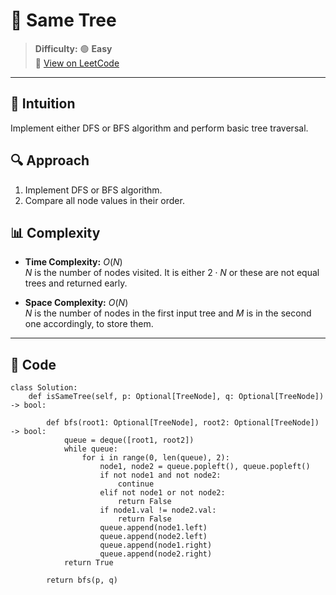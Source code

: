 
# 🧠 Same Tree

> **Difficulty:** 🟢 **Easy**\
> 📎 [View on LeetCode](https://leetcode.com/problems/same-tree/description/)

---

## 📝 Intuition

Implement either DFS or BFS algorithm and perform basic tree traversal.

## 🔍 Approach

1. Implement DFS or BFS algorithm.
2. Compare all node values in their order.

## 📊 Complexity

- **Time Complexity:** $O(N)$  
$N$ is the number of nodes visited. It is either $2 \cdot N$ or these are not equal trees and returned early.


- **Space Complexity:** $O(N)$  
$N$ is the number of nodes in the first input tree and $M$ is in the second one accordingly, to store them.

---

## 🧩 Code

```python3 []
class Solution:
    def isSameTree(self, p: Optional[TreeNode], q: Optional[TreeNode]) -> bool:

        def bfs(root1: Optional[TreeNode], root2: Optional[TreeNode]) -> bool:
            queue = deque([root1, root2])
            while queue:
                for i in range(0, len(queue), 2):
                    node1, node2 = queue.popleft(), queue.popleft()
                    if not node1 and not node2:
                        continue
                    elif not node1 or not node2:
                        return False
                    if node1.val != node2.val:
                        return False
                    queue.append(node1.left)
                    queue.append(node2.left)
                    queue.append(node1.right)
                    queue.append(node2.right)
            return True

        return bfs(p, q)
```

